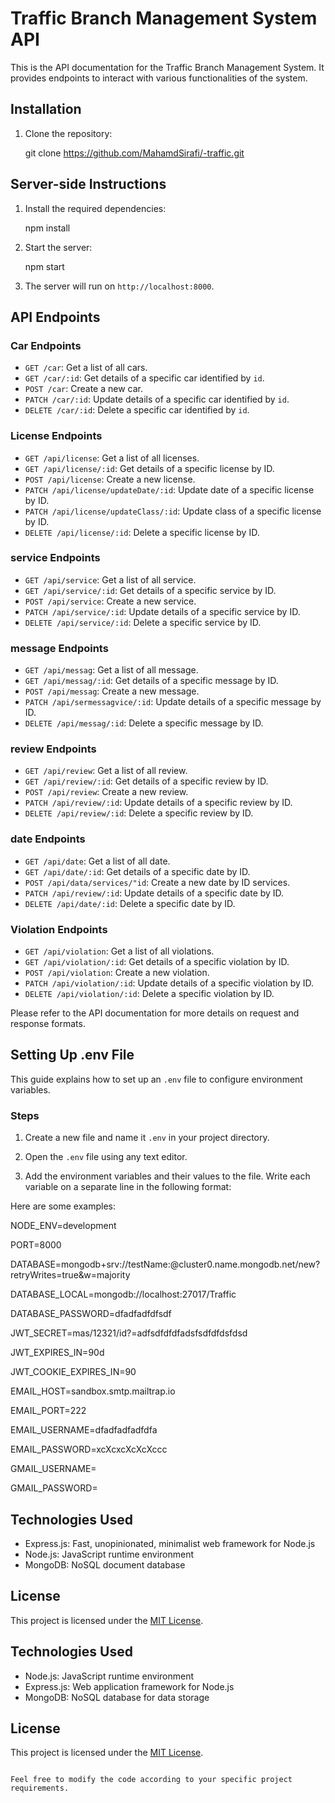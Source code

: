# Traffic Branch Management System API

This is the API documentation for the Traffic Branch Management System. It provides endpoints to interact with various functionalities of the system.

## Installation

1. Clone the repository:

   git clone https://github.com/MahamdSirafi/-traffic.git

## Server-side Instructions

1. Install the required dependencies:

   npm install

2. Start the server:

   npm start

3. The server will run on `http://localhost:8000`.

## API Endpoints

### Car Endpoints

- `GET /car`: Get a list of all cars.
- `GET /car/:id`: Get details of a specific car identified by `id`.
- `POST /car`: Create a new car.
- `PATCH /car/:id`: Update details of a specific car identified by `id`.
- `DELETE /car/:id`: Delete a specific car identified by `id`.

### License Endpoints

- `GET /api/license`: Get a list of all licenses.
- `GET /api/license/:id`: Get details of a specific license by ID.
- `POST /api/license`: Create a new license.
- `PATCH /api/license/updateDate/:id`: Update date of a specific license by ID.
- `PATCH /api/license/updateClass/:id`: Update class of a specific license by ID.
- `DELETE /api/license/:id`: Delete a specific license by ID.

### service Endpoints

- `GET /api/service`: Get a list of all service.
- `GET /api/service/:id`: Get details of a specific service by ID.
- `POST /api/service`: Create a new service.
- `PATCH /api/service/:id`: Update details of a specific service by ID.
- `DELETE /api/service/:id`: Delete a specific service by ID.

### message Endpoints

- `GET /api/messag`: Get a list of all message.
- `GET /api/messag/:id`: Get details of a specific message by ID.
- `POST /api/messag`: Create a new message.
- `PATCH /api/sermessagvice/:id`: Update details of a specific message by ID.
- `DELETE /api/messag/:id`: Delete a specific message by ID.

### review Endpoints

- `GET /api/review`: Get a list of all review.
- `GET /api/review/:id`: Get details of a specific review by ID.
- `POST /api/review`: Create a new review.
- `PATCH /api/review/:id`: Update details of a specific review by ID.
- `DELETE /api/review/:id`: Delete a specific review by ID.

### date Endpoints

- `GET /api/date`: Get a list of all date.
- `GET /api/date/:id`: Get details of a specific date by ID.
- `POST /api/data/services/"id`: Create a new date by ID services.
- `PATCH /api/review/:id`: Update details of a specific date by ID.
- `DELETE /api/date/:id`: Delete a specific date by ID.

### Violation Endpoints

- `GET /api/violation`: Get a list of all violations.
- `GET /api/violation/:id`: Get details of a specific violation by ID.
- `POST /api/violation`: Create a new violation.
- `PATCH /api/violation/:id`: Update details of a specific violation by ID.
- `DELETE /api/violation/:id`: Delete a specific violation by ID.

Please refer to the API documentation for more details on request and response formats.

## Setting Up .env File

This guide explains how to set up an `.env` file to configure environment variables.

### Steps

1. Create a new file and name it `.env` in your project directory.

2. Open the `.env` file using any text editor.

3. Add the environment variables and their values to the file. Write each variable on a separate line in the following format:

Here are some examples:

NODE_ENV=development

PORT=8000

DATABASE=mongodb+srv://testName:<PASSWORD>@cluster0.name.mongodb.net/new?retryWrites=true&w=majority

DATABASE_LOCAL=mongodb://localhost:27017/Traffic

DATABASE_PASSWORD=dfadfadfdfsdf

JWT_SECRET=mas/12321/id?=adfsdfdfdfadsfsdfdfdsfdsd

JWT_EXPIRES_IN=90d

JWT_COOKIE_EXPIRES_IN=90

EMAIL_HOST=sandbox.smtp.mailtrap.io

EMAIL_PORT=222

EMAIL_USERNAME=dfadfadfadfdfa

EMAIL_PASSWORD=xcXcxcXcXcXccc

GMAIL_USERNAME=

GMAIL_PASSWORD=

## Technologies Used

- Express.js: Fast, unopinionated, minimalist web framework for Node.js
- Node.js: JavaScript runtime environment
- MongoDB: NoSQL document database

## License

This project is licensed under the [MIT License](LICENSE).

## Technologies Used

- Node.js: JavaScript runtime environment
- Express.js: Web application framework for Node.js
- MongoDB: NoSQL database for data storage

## License

This project is licensed under the [MIT License](LICENSE).

```

Feel free to modify the code according to your specific project requirements.
```
